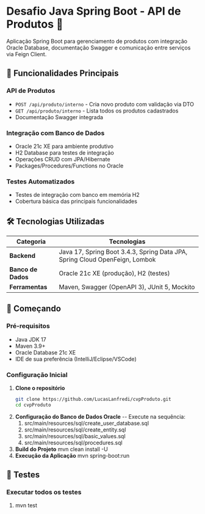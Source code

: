 # Desafio Java Spring Boot - API de Produtos 🚀

Aplicação Spring Boot para gerenciamento de produtos com integração Oracle Database, documentação Swagger e comunicação entre serviços via Feign Client.

## 📌 Funcionalidades Principais

### **API de Produtos**
- `POST /api/produto/interno` - Cria novo produto com validação via DTO
- `GET /api/produto/interno` - Lista todos os produtos cadastrados
- Documentação Swagger integrada

### **Integração com Banco de Dados**
- Oracle 21c XE para ambiente produtivo
- H2 Database para testes de integração
- Operações CRUD com JPA/Hibernate
- Packages/Procedures/Functions no Oracle

### **Testes Automatizados**
- Testes de integração com banco em memória H2
- Cobertura básica das principais funcionalidades

## 🛠️ Tecnologias Utilizadas

| Categoria          | Tecnologias                                                                 |
|--------------------|-----------------------------------------------------------------------------|
| **Backend**        | Java 17, Spring Boot 3.4.3, Spring Data JPA, Spring Cloud OpenFeign, Lombok |
| **Banco de Dados** | Oracle 21c XE (produção), H2 (testes)                                       |
| **Ferramentas**    | Maven, Swagger (OpenAPI 3), JUnit 5, Mockito                                |

## 🚀 Começando

### Pré-requisitos
- Java JDK 17
- Maven 3.9+
- Oracle Database 21c XE
- IDE de sua preferência (IntelliJ/Eclipse/VSCode)

### Configuração Inicial

1. **Clone o repositório**
   ```bash
   git clone https://github.com/LucasLanfredi/cvpProduto.git
   cd cvpProduto
2. **Configuração do Banco de Dados Oracle**
   -- Execute na sequência:
   1. src/main/resources/sql/create_user_database.sql
   2. src/main/resources/sql/create_entity.sql
   3. src/main/resources/sql/basic_values.sql
   4. src/main/resources/sql/procedures.sql
3. **Build do Projeto**
   mvn clean install -U
4. **Execução da Aplicação**
   mvn spring-boot:run

## 🧪 Testes
### Executar todos os testes
1. mvn test